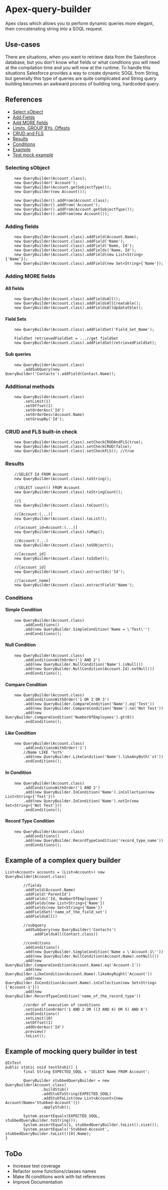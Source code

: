 # Apex-query-builder
Apex class which allows you to perform dynamic queries more elegant, then concatenating string into a SOQL request.

## Use-cases
There are situations, when you want to retrieve data from the Salesforce database, but you don't know what fields or what conditions you will need at the compilation time and you will now at the runtime. To handle this situations Salesforce provides a way to create dynamic SOQL from String, but generally this type of queries are quite complicated and String query building becomes an awkward process of building long, hardcoded query.

## References
 - [Select sObject](#Selecting-sObject)
 - [Add Fields](#Adding-fields)
 - [Add MORE fields](#Additional-methods)
 - [Limits, GROUP BYs, Offests](#CRUD-and-FLS-built-in-check)
 - [CRUD and FLS](#Results)
 - [Results](#dml-result)
 - [Conditions](#Conditions)
 - [Example](#Example-of-a-complex-query-builder)
 - [Test mock example](#Example-of-mocking-query-builder-in-test)

### Selecting sObject
```Apex
    new QueryBuilder(Account.class);
    new QueryBuilder('Account');
    new QueryBuilder(Account.getSobjectType());
    new QueryBuilder(new Account());
    
    new QueryBuilder().addFrom(Account.class);
    new QueryBuilder().addFrom('Account');
    new QueryBuilder().addFrom(Account.getSobjectType());
    new QueryBuilder().addFrom(new Account());
```

### Adding fields
```Apex
    new QueryBuilder(Account.class).addField(Account.Name);
    new QueryBuilder(Account.class).addField('Name');
    new QueryBuilder(Account.class).addField('Name, Id');
    new QueryBuilder(Account.class).addFields('Name, Id');
    new QueryBuilder(Account.class).addField(new List<String>{'Name'});
    new QueryBuilder(Account.class).addField(new Set<String>{'Name'});
```

### Adding MORE fields
#### All fields
```Apex
    new QueryBuilder(Account.class).addFieldsAll();
    new QueryBuilder(Account.class).addFieldsAllCreatable();
    new QueryBuilder(Account.class).addFieldsAllUpdatatble();
```
#### Field Sets
```Apex
    new QueryBuilder(Account.class).addFieldSet('Field_Set_Name');
    
    FieldSet retrievedFieldSet = ...//get fieldSet
    new QueryBuilder(Account.class).addFieldSet(retrievedFieldSet);
```
#### Sub queries 
```Apex
    new QueryBuilder(Account.class)
        .addSubQuery(new QueryBuilder('Contacts').addField(Contact.Name));
```

### Additional methods
```Apex
    new QueryBuilder(Account.class)
        .setLimit(1)
        .setOffset(1)
        .setOrderAsc('Id')
        .setOrderDesc(Account.Name)
        .setGroupBy('Id');
```

### CRUD and FLS built-in check
```Apex
    new QueryBuilder(Account.class).setCheckCRUDAndFLS(true);
    new QueryBuilder(Account.class).setCheckCRUD(false);
    new QueryBuilder(Account.class).setCheckFLS(); //true
```
### Results
```Apex
    //SELECT Id FROM Account
    new QueryBuilder(Account.class).toString();
    
    //SELECT count() FROM Account
    new QueryBuilder(Account.class).toStringCount();
    
    //1
    new QueryBuilder(Account.class).toCount();
    
    //[Account:(...)]
    new QueryBuilder(Account.class).toList();
    
    //[account_id=Account:(...)]
    new QueryBuilder(Account.class).toMap();
    
    //Account:(...)
    new QueryBuilder(Account.class).toSObject();
    
    //[account_id]
    new QueryBuilder(Account.class).toIdSet();
    
    //[account_id]
    new QueryBuilder(Account.class).extractIds('Id');
    
    //[account_name]
    new QueryBuilder(Account.class).extractField('Name');
```

### Conditions
#### Simple Condition
```Apex
    new QueryBuilder(Account.class)
        .addConditions()
        .add(new QueryBuilder.SimpleCondition('Name = \'Test\'')
        .endConditions();
```

#### Null Condition
```Apex
    new QueryBuilder(Account.class)
        .addConditionsWithOrder('1 AND 2')
        .add(new QueryBuilder.NullCondition('Name').isNull())
        .add(new QueryBuilder.NullCondition(Account.Id).notNull())
        .endConditions();
```

#### Compare Condition
```Apex
    new QueryBuilder(Account.class)
        .addConditionsWithOrder('1 OR 2 OR 3')
        .add(new QueryBuilder.CompareCondition('Name').eq('Test'))
        .add(new QueryBuilder.CompareCondition('Name').ne('Not Test'))
        .add(new QueryBuilder.CompareCondition('NumberOfEmployees').gt(0))
        .endConditions();
```

#### Like Condition
```Apex
    new QueryBuilder(Account.class)
        .addConditionsWithOrder('1')
        //Name LIKE '%st%'
        .add(new QueryBuilder.LikeCondition('Name').likeAnyBoth('st'))
        .endConditions();
```

#### In Condition
```Apex
    new QueryBuilder(Account.class)
        .addConditionsWithOrder('1 AND 2')
        .add(new QueryBuilder.InCondition('Name').inCollection(new List<String>{'Test'}))
        .add(new QueryBuilder.InCondition('Name').notIn(new Set<String>{'Not Test'}))
        .endConditions();
```

#### Record Type Condition
```Apex
    new QueryBuilder(Account.class)
        .addConditions()
        .add(new QueryBuilder.RecordTypeCondition('record_type_name'))
        .endConditions();
```

## Example of a complex query builder
```Apex
List<Account> accounts = (List<Account>) new QueryBuilder(Account.class)

        //fields
        .addField(Account.Name)
        .addField('ParentId')
        .addFields('Id, NumberOfEmployees')
        .addFields(new List<String>{'Name'})
        .addFields(new Set<String>{'Name'})
        .addFieldSet('name_of_the_field_set')
        .addFieldsAll()

        //subquery
        .addSubQuery(new QueryBuilder('Contacts')
            .addFieldsAll(Contact.class))

        //conditions
        .addConditions()
        .add(new QueryBuilder.SimpleCondition('Name = \'Account-1\''))
        .add(new QueryBuilder.NullCondition(Account.Name).notNull())
        .add(new QueryBuilder.CompareCondition(Account.Name).eq('Account-1'))
        .add(new QueryBuilder.LikeCondition(Account.Name).likeAnyRight('Account'))
        .add(new QueryBuilder.InCondition(Account.Name).inCollection(new Set<String>{'Account-1'}))
        .add(new QueryBuilder.RecordTypeCondition('name_of_the_record_type'))

        //order of execution of conditions
        .setConditionOrder('1 AND 2 OR ((3 AND 4) OR 5) AND 6')
        .endConditions()
        .setLimit(10)
        .setOffset(1)
        .addOrderAsc('Id')
        .preview()
        .toList();
```

## Example of mocking query builder in test
```Apex
@IsTest
public static void testStub1() {
        final String EXPECTED_SOQL = 'SELECT Name FROM Account';

        QueryBuilder stubbedQueryBuilder = new QueryBuilder(Account.class)
                .buildStub()
                .addStubToString(EXPECTED_SOQL)
                .addStubToList(new List<Account>{new Account(Name='Stubbed-Account')})
                .applyStub();

        System.assertEquals(EXPECTED_SOQL, stubbedQueryBuilder.toString());
        System.assertEquals(1, stubbedQueryBuilder.toList().size());
        System.assertEquals('Stubbed-Account', stubbedQueryBuilder.toList()[0].Name);
}
```
## ToDo
- Increase test coverage
- Refactor some functions/classes names
- Make IN conditions work with list references
- Improve Documentation
